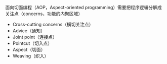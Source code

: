 面向切面编程（AOP，Aspect-oriented programming）需要把程序逻辑分解成关注点（concerns，功能的内聚区域）

* Cross-cutting concerns（横切关注点）
* Advice（通知）
* Joint point（连接点）
* Pointcut（切入点）
* Aspect（切面）
* Weaving（织入）